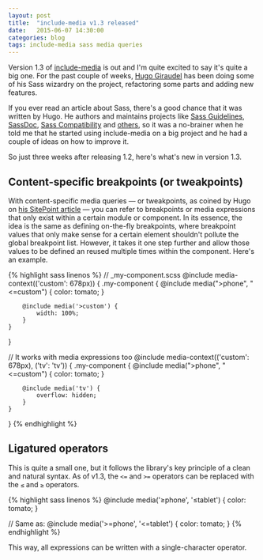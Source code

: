 ```yaml
---
layout: post
title:  "include-media v1.3 released"
date:   2015-06-07 14:30:00
categories: blog
tags: include-media sass media queries
---
```

Version 1.3 of [include-media](http://include-media.com) is out and I'm quite excited to say it's quite a big one. For the past couple of weeks, [Hugo Giraudel](http://hugogiraudel.com/) has been doing some of his Sass wizardry on the project, refactoring some parts and adding new features.<!--more--> 

If you ever read an article about Sass, there's a good chance that it was written by Hugo. He authors and maintains projects like [Sass Guidelines](http://sass-guidelin.es/), [SassDoc](http://sassdoc.com/), [Sass Compatibility](http://sass-compatibility.github.io/) and [others](https://github.com/HugoGiraudel/awesome-sass), so it was a no-brainer when he told me that he started using include-media on a big project and he had a couple of ideas on how to improve it.

So just three weeks after releasing 1.2, here's what's new in version 1.3.

## Content-specific breakpoints (or tweakpoints)

With content-specific media queries — or tweakpoints, as coined by Hugo on [his SitePoint article](http://www.sitepoint.com/breakpoints-tweakpoints-sass/) — you can refer to breakpoints or media expressions that only exist within a certain module or component. In its essence, the idea is the same as defining on-the-fly breakpoints, where breakpoint values that only make sense for a certain element shouldn't pollute the global breakpoint list. However, it takes it one step further and allow those values to be defined an reused multiple times within the component. Here's an example.

{% highlight sass linenos %}
// _my-component.scss
@include media-context(('custom': 678px)) {
    .my-component {
        @include media(">phone", "<=custom") {
            color: tomato;
        }

        @include media('>custom') {
            width: 100%;
        }
    }
}

// It works with media expressions too
@include media-context(('custom': 678px), ('tv': 'tv')) {
    .my-component {
        @include media(">phone", "<=custom") {
            color: tomato;
        }

        @include media('tv') {
            overflow: hidden;
        }
    }
}
{% endhighlight %}

## Ligatured operators

This is quite a small one, but it follows the library's key principle of a clean and natural syntax. As of v1.3, the `<=` and `>=` operators can be replaced with the `≤` and `≥` operators.

{% highlight sass linenos %}
@include media('≥phone', '≤tablet') {
    color: tomato;
}

// Same as:
@include media('>=phone', '<=tablet') {
    color: tomato;
}
{% endhighlight %}

This way, all expressions can be written with a single-character operator.

<!--- ligatured operators
- tweakpoints
- media merging
- grunt->gulp
- testing
- fix libsass issue-->